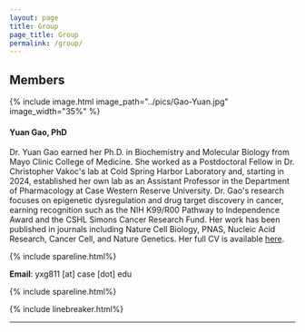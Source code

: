 ```yaml
---
layout: page
title: Group
page_title: Group
permalink: /group/
---
```

## Members
{% include image.html image_path="../pics/Gao-Yuan.jpg" image_width="35%" %}

#### Yuan Gao, PhD
Dr. Yuan Gao earned her Ph.D. in Biochemistry and Molecular Biology from Mayo Clinic College of Medicine. She worked as a Postdoctoral Fellow in Dr. Christopher Vakoc's lab at Cold Spring Harbor Laboratory and, starting in 2024, established her own lab as an Assistant Professor in the Department of Pharmacology at Case Western Reserve University. Dr. Gao's research focuses on epigenetic dysregulation and drug target discovery in cancer, earning recognition such as the NIH K99/R00 Pathway to Independence Award and the CSHL Simons Cancer Research Fund. Her work has been published in journals including Nature Cell Biology, PNAS, Nucleic Acid Research, Cancer Cell, and Nature Genetics. Her full CV is available [here][YG_CV].

{% include spareline.html%}

**Email**: yxg811 [at] case [dot] edu

{% include spareline.html%}

{% include linebreaker.html%}

***
<!---
## Alumni

| Name | Role | Current status |
| ----------- | ----------- | -----------
|  |  |  ||
-->

[YG_CV]: ../pics/CV_ygao_2023.pdf
